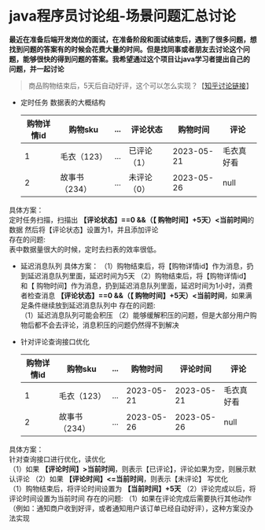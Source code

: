 # java程序员讨论组-场景问题汇总讨论   
**最近在准备后端开发岗位的面试，在准备阶段和面试结束后，遇到了很多问题，想找到问题的答案有的时候会花费大量的时间。但是找同事或者朋友去讨论这个问题，能够很快的得到问题的答案。我希望通过这个项目让java学习者提出自己的问题，并一起讨论**
>商品购物结束后，5天后自动好评，这个可以怎么实现？【[知乎讨论链接](https://www.zhihu.com/question/603090721)】
+ 定时任务
数据表的大概结构  

  |  购物详情id   | 购物sku  |  ...  | 评论状态 | 购物时间| 评论 |
  |  ----  | ----  | ----  | ----  | ----  | ----  |
  | 1  | 毛衣（123） | ...  | 已评论（1） |2023-05-21|毛衣真好看|
  | 2  | 故事书（234） | ...  | 未评论（0） |2023-05-26|null|
具体方案：  
定时任务扫描，扫描出 **【评论状态】==0 &&（【 购物时间】+5天）<当前时间**的数据
然后将【评论状态】设置为1，并且添加评论  
存在的问题:  
表中数据量很大的时候，定时去扫表的效率很低。  
+ 延迟消息队列
具体方案：
（1）购物结束后，将【购物详情id】作为消息，扔到延迟消息队列里面，延迟时间为5天
（2）购物结束后，将【购物详情id】和【 购物时间】作为消息，扔到延迟消息队列里面，延迟时间为1小时，消费者检查消息 **【评论状态】==0 &&（【 购物时间】+5天）<当前时间**，如果满足条件继续放到延迟消息队列中
存在的问题:  
（1）延迟消息队列可能会积压
（2）能够缓解积压的问题，但是大部分用户购物后都不会去评论，消息积压的问题仍然得不到解决
+ 针对评论查询接口优化

  |  购物详情id   | 购物sku  |  ...  | 购物时间|评论时间| 评论 |
    |  ----  | ----  | ----  | ----  | ---- | ---- |
  | 1  | 毛衣（123） | ...  |2023-05-21|2023-05-21|毛衣真好看|
  | 2  | 故事书（234） | ...  |2023-05-26|2023-05-26|null|
具体方案：  
针对查询接口进行优化，读优化  
（1）如果 **【评论时间】>当前时间**，则表示【已评论】，评论如果为空，则展示默认评论
（2）如果 **【评论时间】<=当前时间**，则表示【未评论】
写优化  
（1）购物结束后，将评论时间设置为 **【当前时间】+5天**
（2）评论完成以后，将评论时间设置为当前时间
存在的问题: 
（1）如果在评论完成后需要执行其他动作（例如：通知商户收到好评，或者通知用户该订单已经自动好评），这种方案没办法实现


